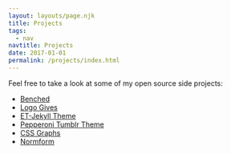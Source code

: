 ```yaml
---
layout: layouts/page.njk
title: Projects
tags:
  - nav
navtitle: Projects
date: 2017-01-01
permalink: /projects/index.html
---
```


Feel free to take a look at some of my open source side projects:

- <a href="benched.site">Benched</a>
- <a href="logo.gives">Logo Gives</a>
- <a href="">ET-Jekyll Theme</a>
- <a href="">Pepperoni Tumblr Theme</a>
- <a href="">CSS Graphs</a>
- <a href="">Normform</a>